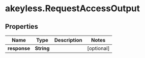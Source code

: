 # akeyless.RequestAccessOutput

## Properties

Name | Type | Description | Notes
------------ | ------------- | ------------- | -------------
**response** | **String** |  | [optional] 



